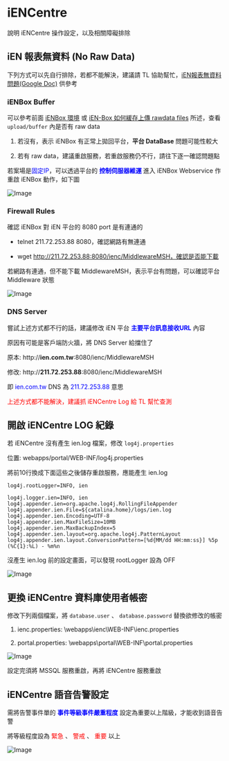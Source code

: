 # iENCentre

說明 iENCentre 操作設定，以及相關障礙排除

## iEN 報表無資料 (No Raw Data)

下列方式可以先自行排除，若都不能解決，建議請 TL 協助幫忙，<a href="https://drive.google.com/open?id=1pomWgNIVvLxeuZpJsh7u5iLX20bvQtfbCQxklhX-1Lg" target="_blank">iEN報表無資料問題(Google Doc)</a> 供參考

### iENBox Buffer

可以參考前面 [iENBox 環境](#ienbox-2) 或 <a href="https://drive.google.com/file/d/1WFLOls5F_xNIoI2yBZLPrTm8UrASIXl9/view?usp=sharing" target="_blank">iEN-Box 如何緩存上傳 rawdata files</a> 所述，查看 `upload/buffer` 內是否有 raw data

1. 若沒有，表示 iENBox 有正常上拋回平台，**平台 DataBase** 問題可能性較大

2. 若有 raw data，建議重啟服務，若重啟服務仍不行，請往下逐一確認問題點

若案場是<font color=blue>固定IP</font>，可以透過平台的 <font color=blue>**控制伺服器維運**</font> 進入 iENBox Webservice 作重啟 iENBox 動作，如下圖

![Image](iENCentre/restart.png)

### Firewall Rules

確認 iENBox 對 iEN 平台的 8080 port 是有連通的

* telnet 211.72.253.88 8080，確認網路有無連通

* wget http://211.72.253.88:8080/ienc/MiddlewareMSH，確認是否能下載

若網路有連通，但不能下載 MiddlewareMSH，表示平台有問題，可以確認平台 Middleware 狀態

![Image](iENCentre/middleware.png)

### DNS Server

嘗試上述方式都不行的話，建議修改 iEN 平台 <font color=blue>**主要平台訊息接收URL**</font> 內容

原因有可能是客戶端防火牆，將 DNS Server 給擋住了

原本: http://**ien.com.tw**:8080/ienc/MiddlewareMSH

修改: http://**211.72.253.88**:8080/ienc/MiddlewareMSH

即 <font color=blue>ien.com.tw</font> DNS 為 <font color=blue>211.72.253.88</font> 意思

<font color=red>上述方式都不能解決，建議抓 iENCentre Log 給 TL 幫忙查測</font>

## 開啟 iENCentre LOG 紀錄

若 iENCentre 沒有產生 ien.log 檔案，修改 `log4j.properties`

位置: webapps/portal/WEB-INF/log4j.properties

將前10行換成下面這些之後儲存重啟服務，應能產生 ien.log

```shell
log4j.rootLogger=INFO, ien

log4j.logger.ien=INFO, ien
log4j.appender.ien=org.apache.log4j.RollingFileAppender
log4j.appender.ien.File=${catalina.home}/logs/ien.log
log4j.appender.ien.Encoding=UTF-8
log4j.appender.ien.MaxFileSize=10MB
log4j.appender.ien.MaxBackupIndex=5
log4j.appender.ien.layout=org.apache.log4j.PatternLayout
log4j.appender.ien.layout.ConversionPattern=[%d{MM/dd HH:mm:ss}] %5p (%C{1}:%L) - %m%n
```

沒產生 ien.log 前的設定畫面，可以發現 rootLogger 設為 OFF

![Image](iENCentre/log.png)

## 更換 iENCentre 資料庫使用者帳密

修改下列兩個檔案，將 `database.user` 、 `database.password` 替換欲修改的帳密

1. ienc.properties:		\webapps\ienc\WEB-INF\ienc.properties

2. portal.properties:	\webapps\portal\WEB-INF\portal.properties

![Image](iENCentre/db.png)

<aside class="warning">
設定完須將 MSSQL 服務重啟，再將 iENCentre 服務重啟
</aside>  

## iENCentre 語音告警設定

需將告警事件單的 <font color=blue>**事件等級事件嚴重程度**</font> 設定為重要以上階級，才能收到語音告警

將等級程度設為 <font color=red>緊急</font> 、 <font color=red>警戒</font> 、 <font color=red>重要</font> 以上

![Image](iENCentre/voice.png)




